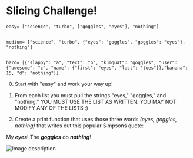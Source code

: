 # Slicing Challenge!


    easy= ["science", "turbo", ["goggles", "eyes"], "nothing"]


    medium= ["science", "turbo", {"eyes": "goggles", "goggles": "eyes"}, "nothing"]


    hard= [{"slappy": "a", "text": "b", "kumquat": "goggles", "user":{"awesome": "c", "name": {"first": "eyes", "last": "toes"}},"banana": 15, "d": "nothing"}]



0. Start with "easy" and work your way up!

0. From each list you must pull the strings "eyes," "goggles," and "nothing." YOU MUST USE THE LIST AS WRITTEN. YOU MAY NOT MODIFY ANY OF THE LISTS :)

0. Create a print function that uses those three words *(eyes, goggles, nothing)* that writes out this popular Simpsons quote:

My ***eyes***! The ***goggles*** do ***nothing***!

![Image description](https://github.com/csfeeser/python_basics/blob/master/simpsons.png)
